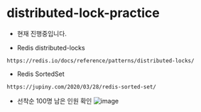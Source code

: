 # distributed-lock-practice
- 현재 진행중입니다.

- Redis distributed-locks
```
https://redis.io/docs/reference/patterns/distributed-locks/
```

- Redis SortedSet
```
https://jupiny.com/2020/03/28/redis-sorted-set/
```

- 선착순 100명 남은 인원 확인
![image](https://user-images.githubusercontent.com/76584547/162608088-01b6cff2-4bbf-4176-bd6f-e558afeaeaa8.png)



